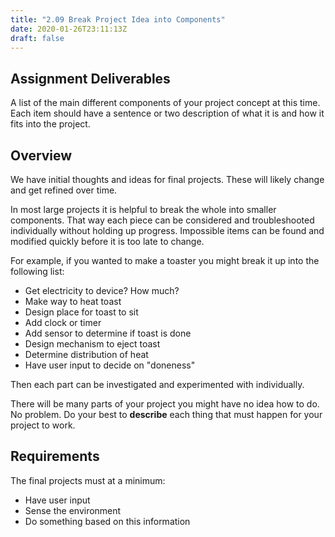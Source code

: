 ```yaml
---
title: "2.09 Break Project Idea into Components"
date: 2020-01-26T23:11:13Z
draft: false
---
```


## Assignment Deliverables

A list of the main different components of your project concept at this time. Each item should have a sentence or two description of what it is and how it fits into the project.

## Overview

We have initial thoughts and ideas for final projects. These will likely change and get refined over time.

In most large projects it is helpful to break the whole into smaller components. That way each piece can be considered and troubleshooted individually without holding up progress. Impossible items can be found and modified quickly before it is too late to change.

For example, if you wanted to make a toaster you might break it up into the following list:

- Get electricity to device? How much?
- Make way to heat toast
- Design place for toast to sit
- Add clock or timer
- Add sensor to determine if toast is done
- Design mechanism to eject toast
- Determine distribution of heat
- Have user input to decide on "doneness"

Then each part can be investigated and experimented with individually.

There will be many parts of your project you might have no idea how to do. No problem. Do your best to **describe** each thing that must happen for your project to work.

## Requirements

The final projects must at a minimum:

- Have user input
- Sense the environment
- Do something based on this information

